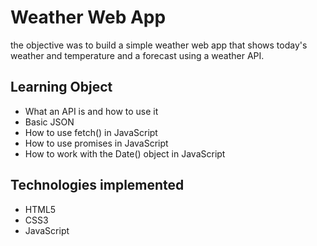 # Weather Web App 
the objective was to build a simple weather web app that shows today's weather and temperature and a forecast using a weather API.

## Learning Object
* What an API is and how to use it
* Basic JSON
* How to use fetch() in JavaScript
* How to use promises in JavaScript
* How to work with the Date() object in JavaScript

## Technologies implemented
* HTML5
* CSS3
* JavaScript
